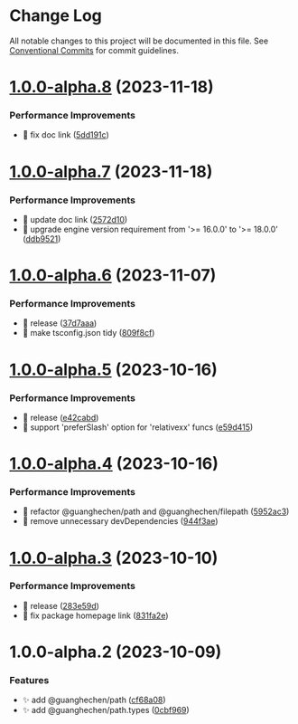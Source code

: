 # Change Log

All notable changes to this project will be documented in this file.
See [Conventional Commits](https://conventionalcommits.org) for commit guidelines.

# [1.0.0-alpha.8](https://github.com/guanghechen/sora/compare/@guanghechen/path.types@1.0.0-alpha.7...@guanghechen/path.types@1.0.0-alpha.8) (2023-11-18)


### Performance Improvements

* 📝 fix doc link ([5dd191c](https://github.com/guanghechen/sora/commit/5dd191c935c0b44fa713f283786dfe69608b22ed))





# [1.0.0-alpha.7](https://github.com/guanghechen/sora/compare/@guanghechen/path.types@1.0.0-alpha.6...@guanghechen/path.types@1.0.0-alpha.7) (2023-11-18)


### Performance Improvements

* 🔧 update doc link ([2572d10](https://github.com/guanghechen/sora/commit/2572d10b061d07dff282e6084685db26f48890a0))
* 🔧 upgrade engine version requirement from '>= 16.0.0' to '>= 18.0.0' ([ddb9521](https://github.com/guanghechen/sora/commit/ddb9521b529b2ca838554794339b9e27ac80b8aa))





# [1.0.0-alpha.6](https://github.com/guanghechen/sora/compare/@guanghechen/path.types@1.0.0-alpha.5...@guanghechen/path.types@1.0.0-alpha.6) (2023-11-07)


### Performance Improvements

* :bookmark:  release ([37d7aaa](https://github.com/guanghechen/sora/commit/37d7aaa6820c1e1b12c2409e0d615fe5c2bd33b6))
* 🔧 make tsconfig.json tidy ([809f8cf](https://github.com/guanghechen/sora/commit/809f8cf6b18da2d8fbba1566a5f4a783b52683da))





# [1.0.0-alpha.5](https://github.com/guanghechen/sora/compare/@guanghechen/path.types@1.0.0-alpha.4...@guanghechen/path.types@1.0.0-alpha.5) (2023-10-16)


### Performance Improvements

* :bookmark:  release ([e42cabd](https://github.com/guanghechen/sora/commit/e42cabded60b75856018c6f216d08b3d830a29b2))
* 🎨 support 'preferSlash' option for 'relativexx' funcs ([e59d415](https://github.com/guanghechen/sora/commit/e59d415df8272f6a5b8afed1f57152e4b44c89b8))





# [1.0.0-alpha.4](https://github.com/guanghechen/sora/compare/@guanghechen/path.types@1.0.0-alpha.3...@guanghechen/path.types@1.0.0-alpha.4) (2023-10-16)


### Performance Improvements

* :art:  refactor @guanghechen/path and @guanghechen/filepath ([5952ac3](https://github.com/guanghechen/sora/commit/5952ac39fee92e807e3cccc8e4b4dfa1aba1fa34))
* 🔧 remove unnecessary devDependencies ([944f3ae](https://github.com/guanghechen/sora/commit/944f3aee64e68ce52ca30237c7d0240a82c9c58f))





# [1.0.0-alpha.3](https://github.com/guanghechen/sora/compare/@guanghechen/path.types@1.0.0-alpha.2...@guanghechen/path.types@1.0.0-alpha.3) (2023-10-10)


### Performance Improvements

* :bookmark:  release ([283e59d](https://github.com/guanghechen/sora/commit/283e59d85998ff630abddc0224f6dd2bf9546ca2))
* 🔧 fix package homepage link ([831fa2e](https://github.com/guanghechen/sora/commit/831fa2e9bc9ab2d4eb6795d82e6fa7f9a20d1046))





# 1.0.0-alpha.2 (2023-10-09)


### Features

* ✨ add @guanghechen/path ([cf68a08](https://github.com/guanghechen/sora/commit/cf68a08d661896d642254c58a5377b0556452cde))
* ✨ add @guanghechen/path.types ([0cbf969](https://github.com/guanghechen/sora/commit/0cbf969f481a3ba066af66fda72ec8834aa18c52))
